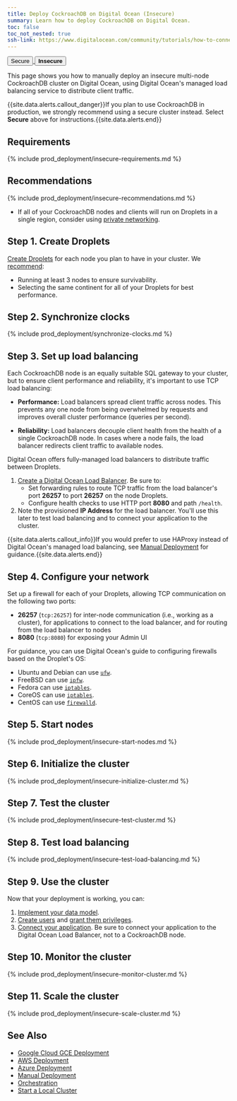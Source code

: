 ```yaml
---
title: Deploy CockroachDB on Digital Ocean (Insecure)
summary: Learn how to deploy CockroachDB on Digital Ocean.
toc: false
toc_not_nested: true
ssh-link: https://www.digitalocean.com/community/tutorials/how-to-connect-to-your-droplet-with-ssh
---
```


<div class="filters filters-big clearfix">
  <a href="deploy-cockroachdb-on-digital-ocean.html"><button class="filter-button">Secure</button>
  <button class="filter-button current"><strong>Insecure</strong></button></a>
</div>

This page shows you how to manually deploy an insecure multi-node CockroachDB cluster on Digital Ocean, using Digital Ocean's managed load balancing service to distribute client traffic.

{{site.data.alerts.callout_danger}}If you plan to use CockroachDB in production, we strongly recommend using a secure cluster instead. Select <strong>Secure</strong> above for instructions.{{site.data.alerts.end}}

<div id="toc"></div>

## Requirements

{% include prod_deployment/insecure-requirements.md %}

## Recommendations

{% include prod_deployment/insecure-recommendations.md %}

- If all of your CockroachDB nodes and clients will run on Droplets in a single region, consider using [private networking](https://www.digitalocean.com/community/tutorials/how-to-set-up-and-use-digitalocean-private-networking).

## Step 1. Create Droplets

[Create Droplets](https://www.digitalocean.com/community/tutorials/how-to-create-your-first-digitalocean-droplet) for each node you plan to have in your cluster. We [recommend](recommended-production-settings.html#cluster-topology):

- Running at least 3 nodes to ensure survivability.
- Selecting the same continent for all of your Droplets for best performance.

## Step 2. Synchronize clocks

{% include prod_deployment/synchronize-clocks.md %}

## Step 3. Set up load balancing

Each CockroachDB node is an equally suitable SQL gateway to your cluster, but to ensure client performance and reliability, it's important to use TCP load balancing:

- **Performance:** Load balancers spread client traffic across nodes. This prevents any one node from being overwhelmed by requests and improves overall cluster performance (queries per second).

- **Reliability:** Load balancers decouple client health from the health of a single CockroachDB node. In cases where a node fails, the load balancer redirects client traffic to available nodes.

Digital Ocean offers fully-managed load balancers to distribute traffic between Droplets.

1. [Create a Digital Ocean Load Balancer](https://www.digitalocean.com/community/tutorials/an-introduction-to-digitalocean-load-balancers). Be sure to:
	- Set forwarding rules to route TCP traffic from the load balancer's port **26257** to port **26257** on the node Droplets.
	- Configure health checks to use HTTP port **8080** and path `/health`.
2. Note the provisioned **IP Address** for the load balancer. You'll use this later to test load balancing and to connect your application to the cluster.

{{site.data.alerts.callout_info}}If you would prefer to use HAProxy instead of Digital Ocean's managed load balancing, see <a href="manual-deployment-insecure.html">Manual Deployment</a> for guidance.{{site.data.alerts.end}}

## Step 4. Configure your network

Set up a firewall for each of your Droplets, allowing TCP communication on the following two ports:

- **26257** (`tcp:26257`) for inter-node communication (i.e., working as a cluster), for applications to connect to the load balancer, and for routing from the load balancer to nodes
- **8080** (`tcp:8080`) for exposing your Admin UI

For guidance, you can use Digital Ocean's guide to configuring firewalls based on the Droplet's OS:

- Ubuntu and Debian can use [`ufw`](https://www.digitalocean.com/community/tutorials/how-to-setup-a-firewall-with-ufw-on-an-ubuntu-and-debian-cloud-server).
- FreeBSD can use [`ipfw`](https://www.digitalocean.com/community/tutorials/recommended-steps-for-new-freebsd-10-1-servers).
- Fedora can use [`iptables`](https://www.digitalocean.com/community/tutorials/initial-setup-of-a-fedora-22-server).
- CoreOS can use [`iptables`](https://www.digitalocean.com/community/tutorials/how-to-secure-your-coreos-cluster-with-tls-ssl-and-firewall-rules).
- CentOS can use [`firewalld`](https://www.digitalocean.com/community/tutorials/how-to-set-up-a-firewall-using-firewalld-on-centos-7).

## Step 5. Start nodes

{% include prod_deployment/insecure-start-nodes.md %}

## Step 6. Initialize the cluster

{% include prod_deployment/insecure-initialize-cluster.md %}

## Step 7. Test the cluster

{% include prod_deployment/insecure-test-cluster.md %}

## Step 8. Test load balancing

{% include prod_deployment/insecure-test-load-balancing.md %}

## Step 9. Use the cluster

Now that your deployment is working, you can:

1. [Implement your data model](sql-statements.html).
2. [Create users](create-and-manage-users.html) and [grant them privileges](grant.html).
3. [Connect your application](install-client-drivers.html). Be sure to connect your application to the Digital Ocean Load Balancer, not to a CockroachDB node.

## Step 10. Monitor the cluster

{% include prod_deployment/insecure-monitor-cluster.md %}

## Step 11. Scale the cluster

{% include prod_deployment/insecure-scale-cluster.md %}

## See Also

- [Google Cloud GCE Deployment](deploy-cockroachdb-on-google-cloud-platform.html)
- [AWS Deployment](deploy-cockroachdb-on-aws.html)
- [Azure Deployment](deploy-cockroachdb-on-microsoft-azure.html)
- [Manual Deployment](manual-deployment.html)
- [Orchestration](orchestration.html)
- [Start a Local Cluster](start-a-local-cluster.html)

